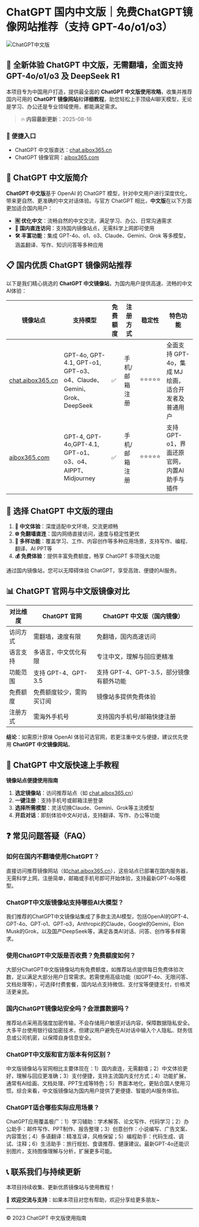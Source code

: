 # ChatGPT 国内中文版｜免费ChatGPT镜像网站推荐（支持 GPT-4o/o1/o3）

![ChatGPT中文版](https://github.com/user-attachments/assets/30cb685f-4b78-4cec-96a1-d2a599122f20)

## 📢 全新体验 ChatGPT 中文版，无需翻墙，全面支持 GPT-4o/o1/o3 及 DeepSeek R1

本项目专为中国用户打造，提供最全面的 **ChatGPT 中文版使用攻略**，收集并推荐国内可用的 **ChatGPT 镜像网站**和**详细教程**，助您轻松上手顶级AI聊天模型，无论是学习、办公还是专业领域使用，都能满足需求。

> 🔥 **内容最新更新**：2025-08-16

### 🚀 便捷入口

- ChatGPT 中文版直达：[chat.aibox365.cn](https://chat.aibox365.cn)
- ChatGPT 镜像官网：[aibox365.com](https://aibox365.com)

## 🤔 ChatGPT 中文版简介

**ChatGPT 中文版**基于 OpenAI 的 ChatGPT 模型，针对中文用户进行深度优化，带来更自然、更准确的中文对话体验。与官方 ChatGPT 相比，**中文版**在以下方面更加适合国内用户：

- **🈶 优化中文**：流畅自然的中文交流，满足学习、办公、日常沟通需求
- **🚀 国内直连访问**：支持国内镜像站点，无需科学上网即可使用
- **🛠️ 丰富功能**：集成 GPT-4o、o1、o3、Claude、Gemini、Grok 等多模型，涵盖翻译、写作、知识问答等多种应用

## 📋 国内优质 ChatGPT 镜像网站推荐

以下是我们精心挑选的 **ChatGPT 中文镜像站**，为国内用户提供高速、流畅的中文AI体验：

| 镜像站点 | 支持模型 | 免费额度 | 注册方式 | 稳定性 | 特色功能 |
|----------|----------|----------|----------|--------|----------|
| [chat.aibox365.cn](https://chat.aibox365.cn) | GPT-4o, GPT-4.1, GPT-o1, GPT-o3、o4、Claude、Gemini、Grok、DeepSeek | ✅ | 手机/邮箱注册 | ⭐⭐⭐⭐⭐ | 全面支持 GPT-4o，集成 MJ 绘画，适合开发者及普通用户 |
| [aibox365.com](https://aibox365.com) | GPT-4, GPT-4o,GPT-4.1, GPT-o1、o3、o4、AIPPT、Midjourney | ✅ | 手机/邮箱注册 | ⭐⭐⭐⭐⭐ | 支持 GPT-o1，界面还原官网，内置AI助手与插件 |

## 🌟 选择 ChatGPT 中文版的理由

1. **📝 中文体验**：深度适配中文环境，交流更顺畅
2. **🌐 免翻墙直连**：国内网络直接访问，速度与稳定性更优
3. **🎯 多样功能**：覆盖学习、工作、内容创作等多种应用场景，支持写作、编程、翻译、AI PPT等
4. **💰 免费体验**：提供丰富免费额度，畅享 ChatGPT 多项强大功能

通过国内镜像站，您可以无障碍体验 ChatGPT，享受高效、便捷的AI服务。

## 📊 ChatGPT 官网与中文版镜像对比

| 对比维度 | ChatGPT 官网 | ChatGPT 中文版（国内镜像） |
|----------|--------------|----------------------------|
| 访问方式 | 需翻墙，速度有限 | 免翻墙，国内高速访问 |
| 语言支持 | 多语言，中文优化有限 | 专注中文，理解与回应更精准 |
| 功能范围 | 支持 GPT-4、GPT-3.5 | 支持 GPT-4、GPT-3.5，部分镜像有额外功能 |
| 免费额度 | 免费额度较少，需购买订阅 | 镜像站多提供免费体验 |
| 注册方式 | 需海外手机号 | 支持国内手机号/邮箱快捷注册 |

**结论**：如需原汁原味 OpenAI 体验可选官网，若更注重中文与便捷，建议优先使用 **ChatGPT 中文镜像网站**。

## 📝 ChatGPT 中文版快速上手教程

**镜像站点便捷使用指南**

1. **选定镜像站**：访问推荐站点（如 [chat.aibox365.cn](https://chat.aibox365.cn)）
2. **一键注册**：支持手机号或邮箱注册登录
3. **选择所需模型**：灵活切换Claude、Gemini、Grok等主流模型
4. **开启对话**：即刻体验中文AI对话，支持翻译、写作、办公等功能

## ❓ 常见问题答疑（FAQ）

### 如何在国内不翻墙使用ChatGPT？

直接访问推荐镜像网站（如[chat.aibox365.cn](https://chat.aibox365.cn)），这些站点已部署在国内服务器，无需科学上网，注册简单，邮箱或手机号即可开始体验，支持最新GPT-4o等模型。

### ChatGPT中文版镜像站支持哪些AI大模型？

我们推荐的ChatGPT中文镜像站集成了多款主流AI模型，包括OpenAI的GPT-4、GPT-4o、GPT-o1、GPT-o3，Anthropic的Claude，Google的Gemini，Elon Musk的Grok，以及国产DeepSeek等，满足各类AI对话、问答、创作等多样需求。

### 使用ChatGPT中文版是否收费？免费额度如何？

大部分ChatGPT中文版镜像站均有免费额度，如推荐站点提供每日免费体验次数，足以满足大部分用户日常需求。若需使用高级功能（如GPT-4o、无限问答、文档处理等），可选择付费套餐，国内站点支持微信、支付宝等便捷支付，价格灵活更亲民。

### 国内ChatGPT镜像站安全吗？会泄露数据吗？

推荐站点采用高强度加密传输，不会存储用户敏感对话内容，保障数据隐私安全。大多平台使用银行级加密技术，但建议用户避免在AI对话中输入个人隐私、财务信息或公司机密，以保障自身信息安全。

### ChatGPT中文版和官方版本有何区别？

中文版镜像站与官网相比主要体现在：1）国内直连，无需翻墙；2）中文体验更好，理解与回应更准确；3）支付便捷，支持主流国内支付方式；4）功能扩展，通常有AI绘画、文档处理、PPT生成等特色；5）界面本地化，更贴合国人使用习惯。综合来看，中文版镜像站为国内用户提供了更便捷、智能的AI服务体验。

### ChatGPT适合哪些实际应用场景？

ChatGPT应用覆盖极广：1）学习辅助：学术解答、论文写作、代码学习；2）办公助手：邮件写作、PPT制作、报告整理；3）创意创作：小说编写、广告文案、内容策划；4）多语翻译：精准互译，风格保留；5）编程助手：代码生成、调试、注释；6）生活助手：旅行规划、食谱推荐、健康建议。最新GPT-4o还能识别图片，支持图像理解与分析，扩展更多可能。

## 📞 联系我们与持续更新

本项目持续收集、更新优质镜像站与使用教程！

🌟 **欢迎交流与支持**：如果本项目对您有帮助，欢迎分享给更多朋友~

---

© 2023 ChatGPT 中文版使用指南
